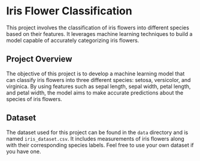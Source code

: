 # Iris Flower Classification

This project involves the classification of iris flowers into different species based on their features. It leverages machine learning techniques to build a model capable of accurately categorizing iris flowers.

## Project Overview

The objective of this project is to develop a machine learning model that can classify iris flowers into three different species: setosa, versicolor, and virginica. By using features such as sepal length, sepal width, petal length, and petal width, the model aims to make accurate predictions about the species of iris flowers.

## Dataset

The dataset used for this project can be found in the `data` directory and is named `iris_dataset.csv`. It includes measurements of iris flowers along with their corresponding species labels. Feel free to use your own dataset if you have one.
